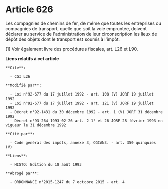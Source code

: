 # Article 626

Les compagnies de chemins de fer, de même que toutes les entreprises ou compagnies de transport, quelle que soit la voie
empruntée, doivent déclarer au service de l'administration de leur circonscription les lieux de dépôt des objets dont le
transport est soumis à l'impôt.

(1) Voir également livre des procédures fiscales, art. L26 et L90.

**Liens relatifs à cet article**

	**Cite**:

	  - CGI L26

	**Modifié par**:

	  - Loi n°92-677 du 17 juillet 1992 - art. 108 (V) JORF 19 juillet 1992
	  - Loi n°92-677 du 17 juillet 1992 - art. 121 (V) JORF 19 juillet 1992
	  - Décret n°92-1431 du 30 décembre 1992 - art. 1 (V) JORF 31 décembre 1992
	  - Décret n°93-264 1993-02-26 art. 2 1° et 26 JORF 28 février 1993 en vigueur le 31 décembre 1992

	**Cité par**:

	  - Code général des impôts, annexe 3, CGIAN3. - art. 350 quinquies (V)

	**Liens**:

	  - HISTO: Edition du 18 août 1993

	**Abrogé par**:

	  - ORDONNANCE n°2015-1247 du 7 octobre 2015 - art. 4
